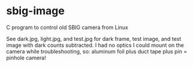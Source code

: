sbig-image
==========

C program to control old SBIG camera from Linux

See dark.jpg, light.jpg, and test.jpg for dark frame,
test image, and test image with dark counts subtracted.
I had no optics I could mount on the camera while
troubleshooting, so: aluminum foil plus duct tape plus
pin = pinhole camera!
